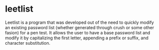 leetlist
========
Leetlist is a program that was developed out of the need to quickly
modify an existing password list (whether generated through crush
or some other fasion) for a pen test. It allows the user to have a
base password list and modify it by capitalizing the first letter,
appending a prefix or suffix, and character substitution.
